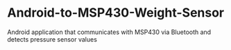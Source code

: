 # Android-to-MSP430-Weight-Sensor
Android application that communicates with MSP430 via Bluetooth and detects pressure sensor values
